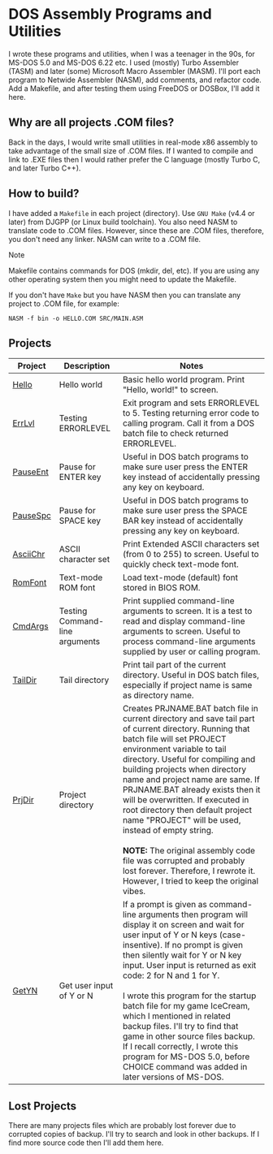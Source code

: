 # DOS Assembly Programs and Utilities
I wrote these programs and utilities, when I was a teenager in the 90s, for MS-DOS 5.0 and MS-DOS 6.22 etc. I used (mostly) Turbo Assembler (TASM) and later (some) Microsoft Macro Assembler (MASM). I'll port each program to Netwide Assembler (NASM), add comments, and refactor code. Add a Makefile, and after testing them using FreeDOS or DOSBox, I'll add it here.

## Why are all projects .COM files?
Back in the days, I would write small utilities in real-mode x86 assembly to take advantage of the small size of .COM files. If I wanted to compile and link to .EXE files then I would rather prefer the C language (mostly Turbo C, and later Turbo C++).

## How to build?
I have added a `Makefile` in each project (directory). Use `GNU Make` (v4.4 or later) from DJGPP (or Linux build toolchain). You also need NASM to translate code to .COM files. However, since these are .COM files, therefore, you don't need any linker. NASM can write to a .COM file. 

> [!NOTE]
> Makefile contains commands for DOS (mkdir, del, etc). If you are using any other operating system then you might need to update the Makefile.

If you don't have `Make` but you have NASM then you can translate any project to .COM file, for example:
```
NASM -f bin -o HELLO.COM SRC/MAIN.ASM
```

## Projects
| Project | Description | Notes |
| --- | --- | --- |
| [Hello](hello/) | Hello world | Basic hello world program. Print "Hello, world!" to screen. |
| [ErrLvl](errlvl/) | Testing ERRORLEVEL | Exit program and sets ERRORLEVEL to 5. Testing returning error code to calling program. Call it from a DOS batch file to check returned ERRORLEVEL. |
| [PauseEnt](pauseent/) | Pause for ENTER key | Useful in DOS batch programs to make sure user press the ENTER key instead of accidentally pressing any key on keyboard. |
| [PauseSpc](pausespc/) | Pause for SPACE key | Useful in DOS batch programs to make sure user press the SPACE BAR key instead of accidentally pressing any key on keyboard. |
| [AsciiChr](asciichr/) | ASCII character set | Print Extended ASCII characters set (from 0 to 255) to screen. Useful to quickly check text-mode font. |
| [RomFont](romfont/) | Text-mode ROM font | Load text-mode (default) font stored in BIOS ROM. |
| [CmdArgs](cmdargs/) | Testing Command-line arguments | Print supplied command-line arguments to screen. It is a test to read and display command-line arguments to screen. Useful to process command-line arguments supplied by user or calling program. |
| [TailDir](taildir/) | Tail directory | Print tail part of the current directory. Useful in DOS batch files, especially if project name is same as directory name. |
| [PrjDir](prjdir/) | Project directory | Creates PRJNAME.BAT batch file in current directory and save tail part of current directory. Running that batch file will set PROJECT environment variable to tail directory. Useful for compiling and building projects when directory name and project name are same. If PRJNAME.BAT already exists then it will be overwritten. If executed in root directory then default project name "PROJECT" will be used, instead of empty string. </br></br> **NOTE:** The original assembly code file was corrupted and probably lost forever. Therefore, I rewrote it. However, I tried to keep the original vibes. |
| [GetYN](getyn/) | Get user input of Y or N | If a prompt is given as command-line arguments then program will display it on screen and wait for user input of Y or N keys (case-insentive). If no prompt is given then silently wait for Y or N key input. User input is returned as exit code: 2 for N and 1 for Y. </br></br>I wrote this program for the startup batch file for my game IceCream, which I mentioned in related backup files. I'll try to find that game in other source files backup. If I recall correctly, I wrote this program for MS-DOS 5.0, before CHOICE command was added in later versions of MS-DOS. |

## Lost Projects
There are many projects files which are probably lost forever due to corrupted copies of backup. I'll try to search and look in other backups. If I find more source code then I'll add them here.
